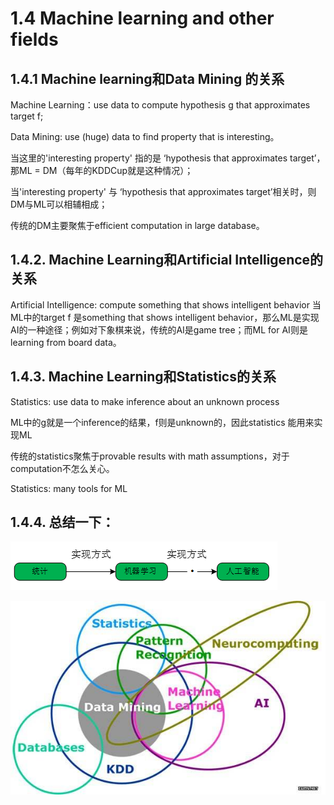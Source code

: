 # 1.4 Machine learning and other fields
## 1.4.1 Machine learning和Data Mining 的关系
  Machine Learning：use data to compute hypothesis g that approximates target f;

  Data Mining: use (huge) data to find property that is interesting。

  当这里的'interesting property' 指的是 ‘hypothesis that approximates target’，那ML = DM（每年的KDDCup就是这种情况）；

  当'interesting property' 与 ‘hypothesis that approximates target’相关时，则DM与ML可以相辅相成；
  
  传统的DM主要聚焦于efficient computation in large database。

## 1.4.2. Machine Learning和Artificial Intelligence的关系
  Artificial Intelligence: compute something that shows intelligent behavior
  当ML中的target f 是something that shows intelligent behavior，那么ML是实现AI的一种途径；例如对下象棋来说，传统的AI是game tree；而ML for AI则是learning from board data。

## 1.4.3. Machine Learning和Statistics的关系

  Statistics: use data to make inference about an unknown process

  ML中的g就是一个inference的结果，f则是unknown的，因此statistics 能用来实现ML

  传统的statistics聚焦于provable results with math assumptions，对于computation不怎么关心。

  Statistics: many tools for ML

## 1.4.4. 总结一下：
![](assets/捕获.PNG)

![](assets/timg.jpg)

